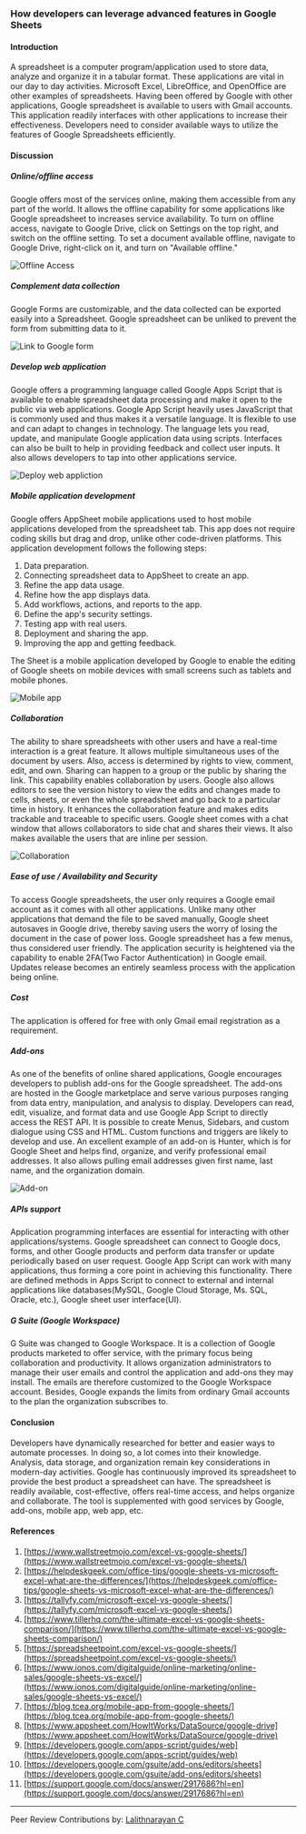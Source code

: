 
### How developers can leverage advanced features in Google Sheets

#### Introduction

A spreadsheet is a computer program/application used to store data, analyze and organize it in a tabular format. These applications are vital in our day to day activities. Microsoft Excel, LibreOffice, and OpenOffice are other examples of spreadsheets. Having been offered by Google with other applications, Google spreadsheet is available to users with Gmail accounts. This application readily interfaces with other applications to increase their effectiveness. Developers need to consider available ways to utilize the features of Google Spreadsheets efficiently.

#### Discussion

##### Online/offline access

Google offers most of the services online, making them accessible from any part of the world. It allows the offline capability for some applications like Google spreadsheet to increases service availability. To turn on offline access, navigate to Google Drive, click on Settings on the top right, and switch on the offline setting. To set a document available offline, navigate to Google Drive, right-click on it, and turn on "Available offline."

![Offline Access](/engineering-education/google-sheet-advanced-features/offline-access.png)


##### Complement data collection

Google Forms are customizable, and the data collected can be exported easily into a Spreadsheet. Google spreadsheet can be unliked to prevent the form from submitting data to it. 


![Link to Google form](/engineering-education/google-sheet-advanced-features/link-form.png)

##### Develop web application

Google offers a programming language called Google Apps Script that is available to enable spreadsheet data processing and make it open to the public via web applications. Google App Script heavily uses JavaScript that is commonly used and thus makes it a versatile language. It is flexible to use and can adapt to changes in technology. The language lets you read, update, and manipulate Google application data using scripts. Interfaces can also be built to help in providing feedback and collect user inputs. It also allows developers to tap into other applications service.


![Deploy web appliction](/engineering-education/google-sheet-advanced-features/deploy-web-app.png)


##### Mobile application development

Google offers AppSheet mobile applications used to host mobile applications developed from the spreadsheet tab. This app does not require coding skills but drag and drop, unlike other code-driven platforms. This application development follows the following steps:


1. Data preparation.
2. Connecting spreadsheet data to AppSheet to create an app.
3. Refine the app data usage.
4. Refine how the app displays data.
5. Add workflows, actions, and reports to the app.
6. Define the app's security settings.
7. Testing app with real users.
8. Deployment and sharing the app.
9. Improving the app and getting feedback.

The Sheet is a mobile application developed by Google to enable the editing of Google sheets on mobile devices with small screens such as tablets and mobile phones.


![Mobile app](/engineering-education/google-sheet-advanced-features/mobile-app.png)


##### Collaboration

The ability to share spreadsheets with other users and have a real-time interaction is a great feature. It allows multiple simultaneous uses of the document by users. Also, access is determined by rights to view, comment, edit, and own. Sharing can happen to a group or the public by sharing the link. This capability enables collaboration by users. Google also allows editors to see the version history to view the edits and changes made to cells, sheets, or even the whole spreadsheet and go back to a particular time in history. It enhances the collaboration feature and makes edits trackable and traceable to specific users. Google sheet comes with a chat window that allows collaborators to side chat and shares their views. It also makes available the users that are inline per session.


![Collaboration](/engineering-education/google-sheet-advanced-features/collaboration-share.png)


##### Ease of use / Availability and Security

To access Google spreadsheets, the user only requires a Google email account as it comes with all other applications. Unlike many other applications that demand the file to be saved manually, Google sheet autosaves in Google drive, thereby saving users the worry of losing the document in the case of power loss. Google spreadsheet has a few menus, thus considered user friendly. The application security is heightened via the capability to enable 2FA(Two Factor Authentication) in Google email. Updates release becomes an entirely seamless process with the application being online.

##### Cost

The application is offered for free with only Gmail email registration as a requirement.

##### Add-ons

As one of the benefits of online shared applications, Google encourages developers to publish add-ons for the Google spreadsheet. The add-ons are hosted in the Google marketplace and serve various purposes ranging from data entry, manipulation, and analysis to display. Developers can read, edit, visualize, and format data and use Google App Script to directly access the REST API. It is possible to create Menus, Sidebars, and custom dialogue using CSS and HTML. Custom functions and triggers are likely to develop and use.
An excellent example of an add-on is Hunter, which is for Google Sheet and helps find, organize, and verify professional email addresses. It also allows pulling email addresses given first name, last name, and the organization domain.


![Add-on](/engineering-education/google-sheet-advanced-features/dev-addons.png)


##### APIs support

Application programming interfaces are essential for interacting with other applications/systems. Google spreadsheet can connect to Google docs, forms, and other Google products and perform data transfer or update periodically based on user request. Google App Script can work with many applications, thus forming a core point in achieving this functionality. There are defined methods in Apps Script to connect to external and internal applications like databases(MySQL, Google Cloud Storage, Ms. SQL, Oracle, etc.), Google sheet user interface(UI).

##### G Suite (Google Workspace)

G Suite was changed to Google Workspace. It is a collection of Google products marketed to offer service, with the primary focus being collaboration and productivity. It allows organization administrators to manage their user emails and control the application and add-ons they may install. The emails are therefore customized to the Google Workspace account. Besides, Google expands the limits from ordinary Gmail accounts to the plan the organization subscribes to.

#### Conclusion

Developers have dynamically researched for better and easier ways to automate processes. In doing so, a lot comes into their knowledge. Analysis, data storage, and organization remain key considerations in modern-day activities. Google has continuously improved its spreadsheet to provide the best product a spreadsheet can have. The spreadsheet is readily available, cost-effective, offers real-time access, and helps organize and collaborate. The tool is supplemented with good services by Google, add-ons, mobile app, web app, etc.

#### References


1. [https://www.wallstreetmojo.com/excel-vs-google-sheets/](https://www.wallstreetmojo.com/excel-vs-google-sheets/)
2. [https://helpdeskgeek.com/office-tips/google-sheets-vs-microsoft-excel-what-are-the-differences/](https://helpdeskgeek.com/office-tips/google-sheets-vs-microsoft-excel-what-are-the-differences/)
3. [https://tallyfy.com/microsoft-excel-vs-google-sheets/](https://tallyfy.com/microsoft-excel-vs-google-sheets/)
4. [https://www.tillerhq.com/the-ultimate-excel-vs-google-sheets-comparison/](https://www.tillerhq.com/the-ultimate-excel-vs-google-sheets-comparison/)
5. [https://spreadsheetpoint.com/excel-vs-google-sheets/](https://spreadsheetpoint.com/excel-vs-google-sheets/)
6. [https://www.ionos.com/digitalguide/online-marketing/online-sales/google-sheets-vs-excel/](https://www.ionos.com/digitalguide/online-marketing/online-sales/google-sheets-vs-excel/)
7. [https://blog.tcea.org/mobile-app-from-google-sheets/](https://blog.tcea.org/mobile-app-from-google-sheets/)
8. [https://www.appsheet.com/HowItWorks/DataSource/google-drive](https://www.appsheet.com/HowItWorks/DataSource/google-drive)
9. [https://developers.google.com/apps-script/guides/web](https://developers.google.com/apps-script/guides/web)
10. [https://developers.google.com/gsuite/add-ons/editors/sheets](https://developers.google.com/gsuite/add-ons/editors/sheets)
11. [https://support.google.com/docs/answer/2917686?hl=en](https://support.google.com/docs/answer/2917686?hl=en)
---
Peer Review Contributions by: [Lalithnarayan C](/engineering-education/authors/lalithnarayan-c/)



